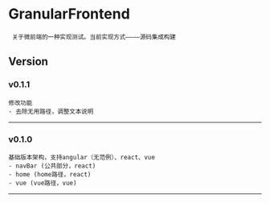 # GranularFrontend
```
 关于微前端的一种实现测试。当前实现方式————源码集成构建
```

## Version

### v0.1.1
```
修改功能
- 去除无用路径，调整文本说明
```
---

### v0.1.0
```
基础版本架构，支持angular（无范例）、react、vue
- navBar (公共部分，react)
- home (home路径，react)
- vue (vue路径，vue)
```
---